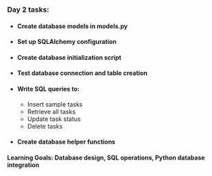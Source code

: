 ### Day 2 tasks:
- #### Create database models in models.py
- #### Set up SQLAlchemy configuration
- #### Create database initialization script
- #### Test database connection and table creation
- #### Write SQL queries to:
  - Insert sample tasks
  - Retrieve all tasks
  - Update task status
  - Delete tasks
- #### Create database helper functions
#### Learning Goals: Database design, SQL operations, Python database integration
